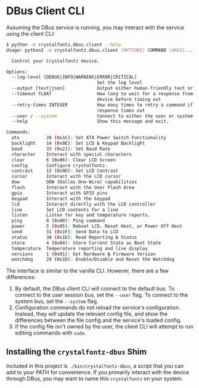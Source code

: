 # DBus Client CLI

Assuming the DBus service is running, you may interact with the service using the client CLI:

```sh
$ python -m crystalfontz.dbus.client --help
Usage: python3 -m crystalfontz.dbus.client [OPTIONS] COMMAND [ARGS]...

  Control your Crystalfontz device.

Options:
  --log-level [DEBUG|INFO|WARNING|ERROR|CRITICAL]
                                  Set the log level
  --output [text|json]            Output either human-friendly text or JSON
  --timeout FLOAT                 How long to wait for a response from the
                                  device before timing out
  --retry-times INTEGER           How many times to retry a command if a
                                  response times out
  --user / --system               Connect to either the user or system bus
  --help                          Show this message and exit.

Commands:
  atx          28 (0x1C): Set ATX Power Switch Functionality
  backlight    14 (0x0E): Set LCD & Keypad Backlight
  baud         33 (0x21): Set Baud Rate
  character    Interact with special characters
  clear        6 (0x06): Clear LCD Screen
  config       Configure crystalfontz.
  contrast     13 (0x0D): Set LCD Contrast
  cursor       Interact with the LCD cursor
  dow          DOW (Dallas One-Wire) capabilities
  flash        Interact with the User Flash Area
  gpio         Interact with GPIO pins
  keypad       Interact with the keypad
  lcd          Interact directly with the LCD controller
  line         Set LCD contents for a line
  listen       Listen for key and temperature reports.
  ping         0 (0x00): Ping command
  power        5 (0x05): Reboot LCD, Reset Host, or Power Off Host
  send         31 (0x1F): Send Data to LCD
  status       30 (0x1E): Read Reporting & Status
  store        4 (0x04): Store Current State as Boot State
  temperature  Temperature reporting and live display
  versions     1 (0x01): Get Hardware & Firmware Version
  watchdog     29 (0x1D): Enable/Disable and Reset the Watchdog
```

The interface is similar to the vanilla CLI. However, there are a few differences:

1. By default, the DBus client CLI will connect to the default bus. To connect to the user session bus, set the `--user` flag. To connect to the system bus, set the `--system` flag.
2. Configuration commands do not reload the service's configuration. Instead, they will update the relevant config file, and show the differences between the file config and the service's loaded config.
3. If the config file isn't owned by the user, the client CLI will attempt to run editing commands with `sudo`.

## Installing the `crystalfontz-dbus` Shim

Included in this project is `./bin/crystalfontz-dbus`, a script that you can add to your PATH for convenience. If you primarily interact with the device through DBus, you may want to name this `crystalfontz` on your system.
